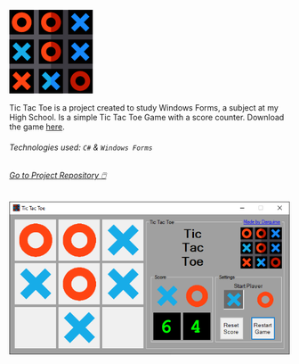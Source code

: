 ![](./assets/tic_tac_toe_logo.png)


Tic Tac Toe is a project created to study Windows Forms, a subject at my High School. Is a simple Tic Tac Toe Game with a score counter.
Download the game [here](https://github.com/Darguima/Mini-Projects/releases/tag/tic_tac_toe_v1.0.0).

###### Technologies used: `C#` & `Windows Forms`

###### [Go to Project Repository  🖱️](https://github.com/Darguima/Tic-Tac-Toe)

![](./assets/appRunning.png)